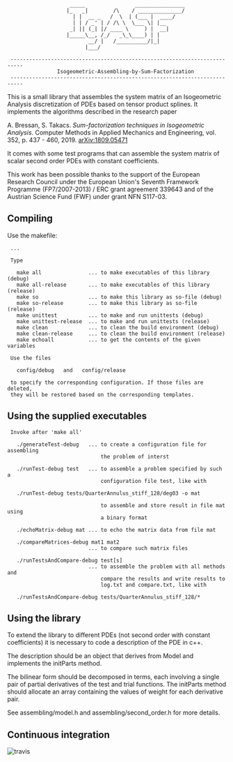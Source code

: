 ```
                    _____                ________________                   
                   |_   _|        /\    / ______________/                   
                     | |  __ _   /  \  | (___ |  ____/                      
                     | | / _' | / /\ \  \___ \| |__                         
                    _| || (_| |/ ____ \     ) |  __|                        
                   |_____\__, /_/   _\_\____) | |                           
                          __/ |   /__________/|_|                           
                         |___/                                              
                                                                            
 -------------------------------------------------------------------------- 
                Isogeometric-Assembling-by-Sum-Factorization                
 -------------------------------------------------------------------------- 
```

This is a small library that assembles the system matrix of an Isogeometric Analysis
discretization of PDEs based on tensor product splines. It implements the algorithms
described in the research paper

A. Bressan, S. Takacs. *Sum-factorization techniques in Isogeometric Analysis*.
Computer Methods in Applied Mechanics and Engineering, vol. 352, p. 437 - 460,
2019. [arXiv:1809.05471](https://arxiv.org/abs/1809.05471)

It comes with some test programs that can assemble the system matrix of scalar
second order PDEs with constant coefficients.

This work has been possible thanks to the support of the European Research Council under
the European Union's Seventh Framework Programme (FP7/2007-2013) / ERC grant
agreement 339643 and of the Austrian Science Fund (FWF) under grant NFN S117-03.

## Compiling

Use the makefile:


```                                                                            
 ...
 
 Type                                                                       
                                                                            
   make all               ... to make executables of this library (debug)   
   make all-release       ... to make executables of this library (release) 
   make so                ... to make this library as so-file (debug)       
   make so-release        ... to make this library as so-file (release)     
   make unittest          ... to make and run unittests (debug)             
   make unittest-release  ... to make and run unittests (release)           
   make clean             ... to clean the build environment (debug)        
   make clean-release     ... to clean the build environment (release)      
   make echoall           ... to get the contents of the given variables    
                                                                            
 Use the files                                                              
                                                                            
   config/debug   and   config/release                                      
                                                                            
 to specify the corresponding configuration. If those files are deleted,    
 they will be restored based on the corresponding templates.                
```
## Using the supplied executables

```
 Invoke after 'make all'                                                    
                                                                            
   ./generateTest-debug   ... to create a configuration file for assembling 
                              the problem of interst                        
                                                                            
   ./runTest-debug test   ... to assemble a problem specified by such a     
                              configuration file test, like with            
                                                                            
   ./runTest-debug tests/QuarterAnnulus_stiff_128/deg03 -o mat              
                                                                            
                              to assemble and store result in file mat using
                              a binary format                               
                                                                            
   ./echoMatrix-debug mat ... to echo the matrix data from file mat         
                                                                            
   ./compareMatrices-debug mat1 mat2                                        
                          ... to compare such matrix files                  
                                                                            
   ./runTestsAndCompare-debug test[s]                                       
                          ... to assemble the problem with all methods and  
                              compare the results and write results to      
                              log.txt and compare.txt, like with            
                                                                            
   ./runTestsAndCompare-debug tests/QuarterAnnulus_stiff_128/*              

```

## Using the library

To extend the library to different PDEs (not second order with constant
coefficients) it is necessary to code a description of the PDE in c++.

The description should be an object that derives from Model and implements
the initParts method.

The bilinear form should be decomposed in terms, each involving a single
pair of partial derivatives of the test and trial functions.
The initParts method should allocate an array containing the values of
weight for each derivative pair.

See assembling/model.h and assembling/second_order.h for more details.

## Continuous integration

![travis](https://travis-ci.com/IgASF/IgASF.svg?branch=master)
